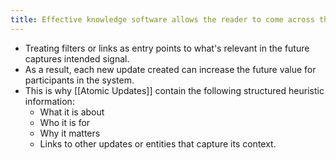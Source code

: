 ```yaml
---
title: Effective knowledge software allows the reader to come across the most relevant information, even if the composer or recipients forget about it
---
```


- Treating filters or links as entry points to what's relevant in the future captures intended signal.
- As a result, each new update created can increase the future value for participants in the system.
- This is why [[Atomic Updates]] contain the following structured heuristic information:
  - What it is about
  - Who it is for
  - Why it matters
  - Links to other updates or entities that capture its context.
